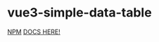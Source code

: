 # vue3-simple-data-table

[NPM](https://www.npmjs.com/package/vue3-simple-data-table)
[DOCS HERE!](https://vue3-simple-data-table.netlify.app)
